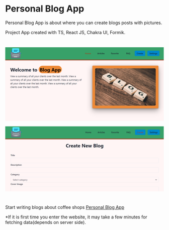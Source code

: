 # Personal Blog App

Personal Blog App is about where you can create blogs posts with pictures.

Project App created with TS, React JS, Chakra UI, Formik.

#

![alt text](image.png)

![alt text](image-1.png)

#

Start writing blogs about coffee shops [Personal Blog App](https://personal-blog-app-jade.vercel.app)

\*If it is first time you enter the website, it may take a few minutes for fetching data(depends on server side).

